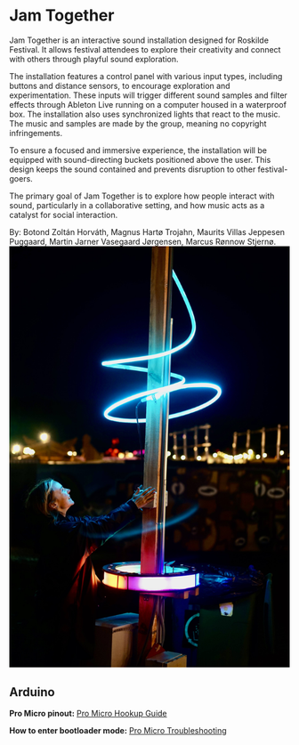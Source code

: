 # Jam Together

Jam Together is an interactive sound installation designed for Roskilde Festival. It allows festival attendees to explore their creativity and connect with others through playful sound exploration.  

The installation features a control panel with various input types, including buttons and distance sensors, to encourage exploration and experimentation. These inputs will trigger different sound samples and filter effects through Ableton Live running on a computer housed in a waterproof box. The installation also uses synchronized lights that react to the music. The music and samples are made by the group, meaning no copyright infringements.

To ensure a focused and immersive experience, the installation will be equipped with sound-directing buckets positioned above the user. This design keeps the sound contained and prevents disruption to other festival-goers.

The primary goal of Jam Together is to explore how people interact with sound, particularly in a collaborative setting, and how music acts as a catalyst for social interaction.

By: Botond Zoltán Horváth, Magnus Hartø Trojahn, Maurits Villas Jeppesen Puggaard, Martin Jarner Vasegaard Jørgensen, Marcus Rønnow Stjernø.
![Alt Text](https://raw.githubusercontent.com/pollen-project/Jam-Together/main/DSC02799.JPG)
## Arduino

**Pro Micro pinout:**
[Pro Micro Hookup Guide](https://learn.sparkfun.com/tutorials/pro-micro--fio-v3-hookup-guide/hardware-overview-pro-micro)

**How to enter bootloader mode:**
[Pro Micro Troubleshooting](https://learn.sparkfun.com/tutorials/pro-micro--fio-v3-hookup-guide/troubleshooting-and-faq)
